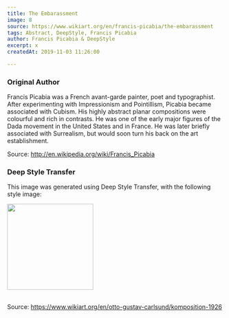 ```yaml
---
title: The Embarassment
image: 8
source: https://www.wikiart.org/en/francis-picabia/the-embarassment
tags: Abstract, DeepStyle, Francis Picabia
author: Francis Picabia & DeepStyle
excerpt: x
createdAt: 2019-11-03 11:26:00

---
```


### Original Author

Francis Picabia was a French avant-garde painter, poet and typographist. After experimenting with Impressionism and Pointillism, Picabia became associated with Cubism. His highly abstract planar compositions were colourful and rich in contrasts. He was one of the early major figures of the Dada movement in the United States and in France. He was later briefly associated with Surrealism, but would soon turn his back on the art establishment.

Source: http://en.wikipedia.org/wiki/Francis_Picabia

### Deep Style Transfer 

This image was generated using Deep Style Transfer, with the following style image: 

<img src="https://uploads7.wikiart.org/images/otto-gustav-carlsund/komposition-1926.jpg!Blog.jpg" width="200px">

<br>
<br>

Source: https://www.wikiart.org/en/otto-gustav-carlsund/komposition-1926
